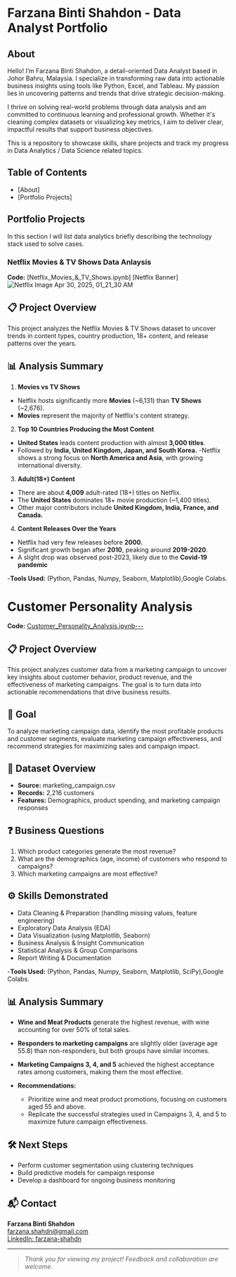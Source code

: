 # Farzana Binti Shahdon - Data Analyst Portfolio
## About
Hello! I’m Farzana Binti Shahdon, a detail-oriented Data Analyst based in Johor Bahru, Malaysia. I specialize in transforming raw data into actionable business insights using tools like Python, Excel, and Tableau. My passion lies in uncovering patterns and trends that drive strategic decision-making.

I thrive on solving real-world problems through data analysis and am committed to continuous learning and professional growth. Whether it's cleaning complex datasets or visualizing key metrics, I aim to deliver clear, impactful results that support business objectives.

This is a repository to showcase skills, share projects and track my progress in Data Analytics / Data Science related topics.

## Table of Contents
- [About]
- [Portfolio Projects] 

## Portfolio Projects
In this section I will list data analytics briefly describing the technology stack used to solve cases.

### Netflix Movies & TV Shows Data Anlaysis
**Code:** [Netflix_Movies_&_TV_Shows.ipynb]
[Netflix Banner]![Netflix Image Apr 30, 2025, 01_21_30 AM](https://github.com/user-attachments/assets/7aad8d64-3d73-43e8-8aa7-d62de0d55141)


## 📋 Project Overview
This project analyzes the Netflix Movies & TV Shows dataset to uncover trends in content types, country production, 18+ content, and release patterns over the years.

## 📊 Analysis Summary
1) **Movies vs TV Shows**
- Netflix hosts significantly more **Movies** (~6,131) than **TV Shows** (~2,676).
- **Movies** represent the majority of Netflix's content strategy.

2) **Top 10 Countries Producing the Most Content**
- **United States** leads content production with almost **3,000 titles**.
- Followed by **India, United Kingdom, Japan, and South Korea.**
-Netflix shows a strong focus on **North America and Asia**, with growing international diversity.

3) **Adult(18+) Content**
- There are about **4,009** adult-rated (18+) titles on Netflix.
- The **United States** dominates 18+ movie production (~1,400 titles).
- Other major contributors include **United Kingdom, India, France, and Canada.**
  
4) **Content Releases Over the Years**
- Netflix had very few releases before **2000.**
- Significant growth began after **2010**, peaking around **2019-2020**.
- A slight drop was observed post-2023, likely due to the **Covid-19 pandemic**

-**Tools Used:** (Python, Pandas, Numpy, Seaborn, Matplotlib),Google Colabs.


# Customer Personality Analysis
**Code:** [Customer_Personality_Analysis.ipynb---](https://github.com/FarzanaShahdn/customer-personality-analysis/blob/main/Customer_Personality_Analysis.ipynb)

## 📋 Project Overview
This project analyzes customer data from a marketing campaign to uncover key insights about customer behavior, product revenue, and the effectiveness of marketing campaigns. The goal is to turn data into actionable recommendations that drive business results.

## 🎯 Goal
To analyze marketing campaign data, identify the most profitable products and customer segments, evaluate marketing campaign effectiveness, and recommend strategies for maximizing sales and campaign impact.

## 🔎 Dataset Overview
- **Source:** marketing_campaign.csv
- **Records:** 2,216 customers
- **Features:** Demographics, product spending, and marketing campaign responses

## ❓ Business Questions
1. Which product categories generate the most revenue?
2. What are the demographics (age, income) of customers who respond to campaigns?
3. Which marketing campaigns are most effective?

## ⚙️ Skills Demonstrated
- Data Cleaning & Preparation (handling missing values, feature engineering)
- Exploratory Data Analysis (EDA)
- Data Visualization (using Matplotlib, Seaborn)
- Business Analysis & Insight Communication
- Statistical Analysis & Group Comparisons
- Report Writing & Documentation

-**Tools Used:** (Python, Pandas, Numpy, Seaborn, Matplotlib, SciPy),Google Colabs.

## 📊 Analysis Summary
- **Wine and Meat Products** generate the highest revenue, with wine accounting for over 50% of total sales.
- **Responders to marketing campaigns** are slightly older (average age 55.8) than non-responders, but both groups have similar incomes.
- **Marketing Campaigns 3, 4, and 5** achieved the highest acceptance rates among customers, making them the most effective.

- **Recommendations:**  
  - Prioritize wine and meat product promotions, focusing on customers aged 55 and above.  
  - Replicate the successful strategies used in Campaigns 3, 4, and 5 to maximize future campaign effectiveness.

## 🛠️ Next Steps
- Perform customer segmentation using clustering techniques
- Build predictive models for campaign response
- Develop a dashboard for ongoing business monitoring
## 📬 Contact
**Farzana Binti Shahdon**  
[farzana.shahdn@gmail.com](mailto:farzana.shahdn@gmail.com)  
[LinkedIn: farzana-shahdn](https://www.linkedin.com/in/farzana-shahdn)

---

> _Thank you for viewing my project! Feedback and collaboration are welcome._
